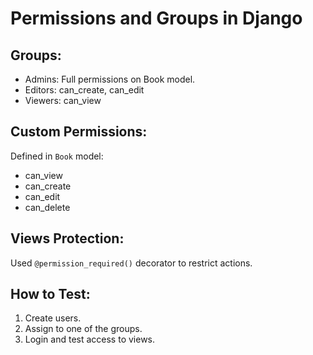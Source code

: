 # Permissions and Groups in Django

## Groups:
- Admins: Full permissions on Book model.
- Editors: can_create, can_edit
- Viewers: can_view

## Custom Permissions:
Defined in `Book` model:
- can_view
- can_create
- can_edit
- can_delete

## Views Protection:
Used `@permission_required()` decorator to restrict actions.

## How to Test:
1. Create users.
2. Assign to one of the groups.
3. Login and test access to views.